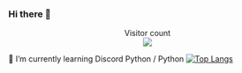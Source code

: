 ### Hi there 👋
<p align="center"> 
  Visitor count<br>
  <img src="https://profile-counter.glitch.me/FishgoKachow/count.svg" />
</p>

🌱 I’m currently learning Discord Python / Python
[![Top Langs](https://github-readme-stats.vercel.app/api/top-langs/?username=FishgoKachow&layout=compact)](https://github.com/anuraghazra/github-readme-stats)
<!--
**FishgoKachow/FishgoKachow** is a ✨ _special_ ✨ repository because its `README.md` (this file) appears on your GitHub profile.

Here are some ideas to get you started:

- 🔭 I’m currently working on ...
- 🌱 I’m currently learning ...
- 👯 I’m looking to collaborate on ...
- 🤔 I’m looking for help with ...
- 💬 Ask me about ...
- 📫 How to reach me: ...
- 😄 Pronouns: ...
- ⚡ Fun fact: ...
-->
